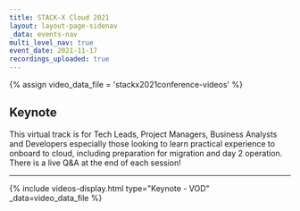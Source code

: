 ```yaml
---
title: STACK-X Cloud 2021
layout: layout-page-sidenav
_data: events-nav
multi_level_nav: true
event_date: 2021-11-17
recordings_uploaded: true
---
```

{% assign video_data_file = 'stackx2021conference-videos' %}

## Keynote
This virtual track is for Tech Leads, Project Managers, Business Analysts and Developers especially those
looking to learn practical experience to onboard to cloud, including preparation for migration and day 2
operation. There is a live Q&A at the end of each session!

<hr />

{% include videos-display.html type="Keynote - VOD" _data=video_data_file %}